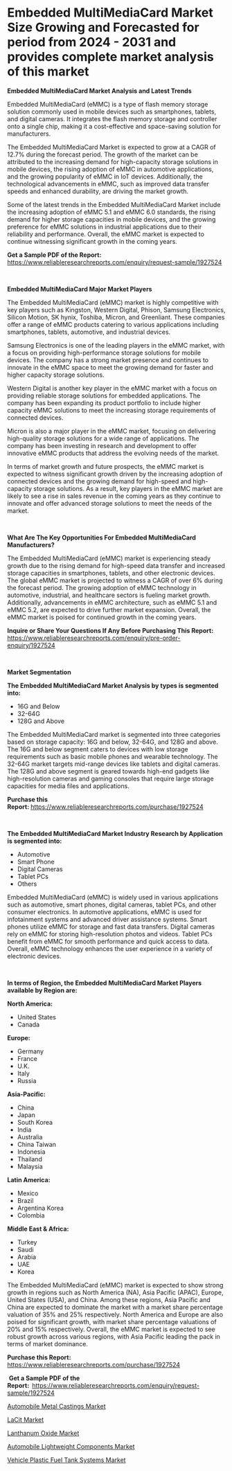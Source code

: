 <p><h1>Embedded MultiMediaCard Market Size Growing and Forecasted for period from 2024 - 2031 and provides complete market analysis of this market</h1></p><p><strong>Embedded MultiMediaCard Market Analysis and Latest Trends</strong></p>
<p><p>Embedded MultiMediaCard (eMMC) is a type of flash memory storage solution commonly used in mobile devices such as smartphones, tablets, and digital cameras. It integrates the flash memory storage and controller onto a single chip, making it a cost-effective and space-saving solution for manufacturers.</p><p>The Embedded MultiMediaCard Market is expected to grow at a CAGR of 12.7% during the forecast period. The growth of the market can be attributed to the increasing demand for high-capacity storage solutions in mobile devices, the rising adoption of eMMC in automotive applications, and the growing popularity of eMMC in IoT devices. Additionally, the technological advancements in eMMC, such as improved data transfer speeds and enhanced durability, are driving the market growth.</p><p>Some of the latest trends in the Embedded MultiMediaCard Market include the increasing adoption of eMMC 5.1 and eMMC 6.0 standards, the rising demand for higher storage capacities in mobile devices, and the growing preference for eMMC solutions in industrial applications due to their reliability and performance. Overall, the eMMC market is expected to continue witnessing significant growth in the coming years.</p></p>
<p><strong>Get a Sample PDF of the Report:&nbsp;</strong> <a href="https://www.reliableresearchreports.com/enquiry/request-sample/1927524">https://www.reliableresearchreports.com/enquiry/request-sample/1927524</a></p>
<p>&nbsp;</p>
<p><strong>Embedded MultiMediaCard Major Market Players</strong></p>
<p><p>The Embedded MultiMediaCard (eMMC) market is highly competitive with key players such as Kingston, Western Digital, Phison, Samsung Electronics, Silicon Motion, SK hynix, Toshiba, Micron, and Greenliant. These companies offer a range of eMMC products catering to various applications including smartphones, tablets, automotive, and industrial devices.</p><p>Samsung Electronics is one of the leading players in the eMMC market, with a focus on providing high-performance storage solutions for mobile devices. The company has a strong market presence and continues to innovate in the eMMC space to meet the growing demand for faster and higher capacity storage solutions.</p><p>Western Digital is another key player in the eMMC market with a focus on providing reliable storage solutions for embedded applications. The company has been expanding its product portfolio to include higher capacity eMMC solutions to meet the increasing storage requirements of connected devices.</p><p>Micron is also a major player in the eMMC market, focusing on delivering high-quality storage solutions for a wide range of applications. The company has been investing in research and development to offer innovative eMMC products that address the evolving needs of the market.</p><p>In terms of market growth and future prospects, the eMMC market is expected to witness significant growth driven by the increasing adoption of connected devices and the growing demand for high-speed and high-capacity storage solutions. As a result, key players in the eMMC market are likely to see a rise in sales revenue in the coming years as they continue to innovate and offer advanced storage solutions to meet the needs of the market.</p></p>
<p>&nbsp;</p>
<p><strong>What Are The Key Opportunities For Embedded MultiMediaCard Manufacturers?</strong></p>
<p><p>The Embedded MultiMediaCard (eMMC) market is experiencing steady growth due to the rising demand for high-speed data transfer and increased storage capacities in smartphones, tablets, and other electronic devices. The global eMMC market is projected to witness a CAGR of over 6% during the forecast period. The growing adoption of eMMC technology in automotive, industrial, and healthcare sectors is fueling market growth. Additionally, advancements in eMMC architecture, such as eMMC 5.1 and eMMC 5.2, are expected to drive further market expansion. Overall, the eMMC market is poised for continued growth in the coming years.</p></p>
<p><strong>Inquire or Share Your Questions If Any Before Purchasing This Report:</strong> <a href="https://www.reliableresearchreports.com/enquiry/pre-order-enquiry/1927524">https://www.reliableresearchreports.com/enquiry/pre-order-enquiry/1927524</a></p>
<p>&nbsp;</p>
<p><strong>Market Segmentation</strong></p>
<p><strong>The Embedded MultiMediaCard Market Analysis by types is segmented into:</strong></p>
<p><ul><li>16G and Below</li><li>32-64G</li><li>128G and Above</li></ul></p>
<p><p>The Embedded MultiMediaCard market is segmented into three categories based on storage capacity: 16G and below, 32-64G, and 128G and above. The 16G and below segment caters to devices with low storage requirements such as basic mobile phones and wearable technology. The 32-64G market targets mid-range devices like tablets and digital cameras. The 128G and above segment is geared towards high-end gadgets like high-resolution cameras and gaming consoles that require large storage capacities for media files and applications.</p></p>
<p><strong>Purchase this Report:&nbsp;</strong><a href="https://www.reliableresearchreports.com/purchase/1927524">https://www.reliableresearchreports.com/purchase/1927524</a></p>
<p>&nbsp;</p>
<p><strong>The Embedded MultiMediaCard Market Industry Research by Application is segmented into:</strong></p>
<p><ul><li>Automotive</li><li>Smart Phone</li><li>Digital Cameras</li><li>Tablet PCs</li><li>Others</li></ul></p>
<p><p>Embedded MultiMediaCard (eMMC) is widely used in various applications such as automotive, smart phones, digital cameras, tablet PCs, and other consumer electronics. In automotive applications, eMMC is used for infotainment systems and advanced driver assistance systems. Smart phones utilize eMMC for storage and fast data transfers. Digital cameras rely on eMMC for storing high-resolution photos and videos. Tablet PCs benefit from eMMC for smooth performance and quick access to data. Overall, eMMC technology enhances the user experience in a variety of electronic devices.</p></p>
<p>&nbsp;</p>
<p><strong>In terms of Region, the Embedded MultiMediaCard Market Players available by Region are:</strong></p>
<p>
    <p> <strong> North America: </strong>
        <ul>
            <li>United States</li>
            <li>Canada</li>
        </ul>
        </p> 
    <p> <strong> Europe: </strong>
        <ul>
            <li>Germany</li>
            <li>France</li>
            <li>U.K.</li>
            <li>Italy</li>
            <li>Russia</li>
        </ul>
        </p> 
    <p> <strong> Asia-Pacific: </strong>
        <ul>
            <li>China</li>
            <li>Japan</li>
            <li>South Korea</li>
            <li>India</li>
            <li>Australia</li>
            <li>China Taiwan</li>
            <li>Indonesia</li>
            <li>Thailand</li>
            <li>Malaysia</li>
        </ul>
        </p> 
    <p> <strong> Latin America: </strong>
        <ul>
            <li>Mexico</li>
            <li>Brazil</li>
            <li>Argentina Korea</li>
            <li>Colombia</li>
        </ul>
        </p> 
    <p> <strong> Middle East & Africa: </strong>
        <ul>
            <li>Turkey</li>
            <li>Saudi</li>
            <li>Arabia</li>
            <li>UAE</li>
            <li>Korea</li>
        </ul>
    </p>
    </p>
<p><p>The Embedded MultiMediaCard (eMMC) market is expected to show strong growth in regions such as North America (NA), Asia Pacific (APAC), Europe, United States (USA), and China. Among these regions, Asia Pacific and China are expected to dominate the market with a market share percentage valuation of 35% and 25% respectively. North America and Europe are also poised for significant growth, with market share percentage valuations of 20% and 15% respectively. Overall, the eMMC market is expected to see robust growth across various regions, with Asia Pacific leading the pack in terms of market dominance.</p></p>
<p><strong>Purchase this Report: </strong><a href="https://www.reliableresearchreports.com/purchase/1927524">https://www.reliableresearchreports.com/purchase/1927524</a></p>
<p>&nbsp;<strong>Get a Sample PDF of the Report:&nbsp;&nbsp;</strong><a href="https://www.reliableresearchreports.com/enquiry/request-sample/1927524">https://www.reliableresearchreports.com/enquiry/request-sample/1927524</a></p>
<p><strong></strong></p>
<p><p><a href="https://nifty-kite-d51.notion.site/Automobile-Metal-Castings-Market-A-Comprehensive-Report-of-its-Market-Share-Growth-Trends-2024--ae389d24436c4ff7ac2cc7803dd9946c">Automobile Metal Castings Market</a></p><p><a href="https://view.publitas.com/reportprime-1/lacit-market-research-report-reveals-the-latest-trends-and-opportunities-of-this-market-for-period-from-2024-2031/">LaCit Market</a></p><p><a href="https://view.publitas.com/reportprime-1/lanthanum-oxide-market-offers-provide-insightful-data-for-the-time-period-from-2024-to-2031-and-also-provide-analysis-based-on-application-type-and-region/">Lanthanum Oxide Market</a></p><p><a href="https://ivy-potential-64b.notion.site/Automobile-Lightweight-Components-Market-Size-Share-Trends-Analysis-Report-By-Application-Region-fc463133eee748f8838e4ebfd41696e9">Automobile Lightweight Components Market</a></p><p><a href="https://five-trouble-98a.notion.site/Global-Vehicle-Plastic-Fuel-Tank-Systems-Market-Size-and-Market-Trends-Insights-and-Projections-fro-741e80def07c478c8aa836975b37d1ad">Vehicle Plastic Fuel Tank Systems Market</a></p></p>